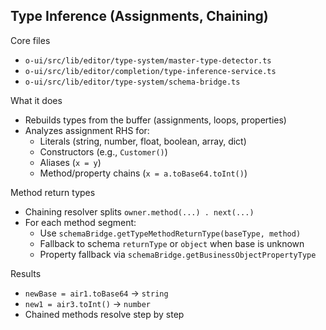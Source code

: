 ## Type Inference (Assignments, Chaining)

Core files

- `o-ui/src/lib/editor/type-system/master-type-detector.ts`
- `o-ui/src/lib/editor/completion/type-inference-service.ts`
- `o-ui/src/lib/editor/type-system/schema-bridge.ts`

What it does

- Rebuilds types from the buffer (assignments, loops, properties)
- Analyzes assignment RHS for:
  - Literals (string, number, float, boolean, array, dict)
  - Constructors (e.g., `Customer()`)
  - Aliases (`x = y`)
  - Method/property chains (`x = a.toBase64.toInt()`)

Method return types

- Chaining resolver splits `owner.method(...) . next(...)`
- For each method segment:
  - Use `schemaBridge.getTypeMethodReturnType(baseType, method)`
  - Fallback to schema `returnType` or `object` when base is unknown
  - Property fallback via `schemaBridge.getBusinessObjectPropertyType`

Results

- `newBase = air1.toBase64` → `string`
- `new1 = air3.toInt()` → `number`
- Chained methods resolve step by step


